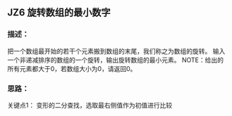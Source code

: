 ## JZ6 旋转数组的最小数字
### 描述：
把一个数组最开始的若干个元素搬到数组的末尾，我们称之为数组的旋转。
输入一个非递减排序的数组的一个旋转，输出旋转数组的最小元素。
NOTE：给出的所有元素都大于0，若数组大小为0，请返回0。

### 思路：
关键点1： 变形的二分查找，选取最右侧值作为初值进行比较